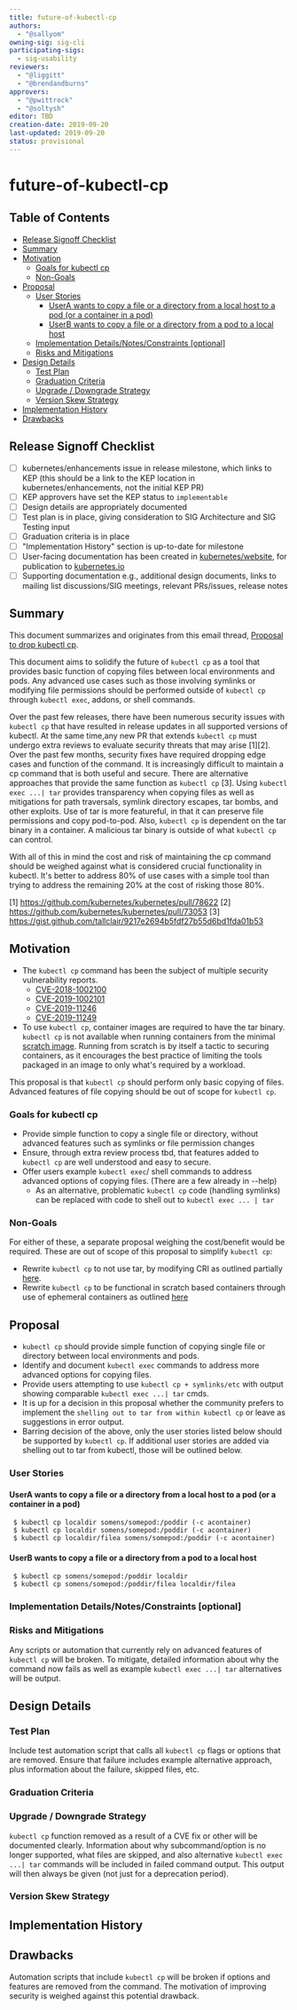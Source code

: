 ```yaml
---
title: future-of-kubectl-cp
authors:
  - "@sallyom"
owning-sig: sig-cli
participating-sigs:
  - sig-usability
reviewers:
  - "@liggitt"
  - "@brendandburns"
approvers:
  - "@pwittrock"
  - "@soltysh"
editor: TBD
creation-date: 2019-09-20
last-updated: 2019-09-20
status: provisional
---
```


# future-of-kubectl-cp

## Table of Contents

<!-- toc -->
- [Release Signoff Checklist](#release-signoff-checklist)
- [Summary](#summary)
- [Motivation](#motivation)
  - [Goals for kubectl cp](#goals-for-kubectl-cp)
  - [Non-Goals](#non-goals)
- [Proposal](#proposal)
  - [User Stories](#user-stories)
    - [UserA wants to copy a file or a directory from a local host to a pod (or a container in a pod)](#usera-wants-to-copy-a-file-or-a-directory-from-a-local-host-to-a-pod-or-a-container-in-a-pod)
    - [UserB wants to copy a file or a directory from a pod to a local host](#userb-wants-to-copy-a-file-or-a-directory-from-a-pod-to-a-local-host)
  - [Implementation Details/Notes/Constraints [optional]](#implementation-detailsnotesconstraints-optional)
  - [Risks and Mitigations](#risks-and-mitigations)
- [Design Details](#design-details)
  - [Test Plan](#test-plan)
  - [Graduation Criteria](#graduation-criteria)
  - [Upgrade / Downgrade Strategy](#upgrade--downgrade-strategy)
  - [Version Skew Strategy](#version-skew-strategy)
- [Implementation History](#implementation-history)
- [Drawbacks](#drawbacks)
<!-- /toc -->

## Release Signoff Checklist

- [ ] kubernetes/enhancements issue in release milestone, which links to KEP (this should be a link to the KEP location in kubernetes/enhancements, not the initial KEP PR)
- [ ] KEP approvers have set the KEP status to `implementable`
- [ ] Design details are appropriately documented
- [ ] Test plan is in place, giving consideration to SIG Architecture and SIG Testing input
- [ ] Graduation criteria is in place
- [ ] "Implementation History" section is up-to-date for milestone
- [ ] User-facing documentation has been created in [kubernetes/website], for publication to [kubernetes.io]
- [ ] Supporting documentation e.g., additional design documents, links to mailing list discussions/SIG meetings, relevant PRs/issues, release notes

[kubernetes.io]: https://kubernetes.io/
[kubernetes/enhancements]: https://github.com/kubernetes/enhancements/issues
[kubernetes/kubernetes]: https://github.com/kubernetes/kubernetes
[kubernetes/website]: https://github.com/kubernetes/website

## Summary

This document summarizes and originates from this email thread,
[Proposal to drop kubectl cp](https://groups.google.com/forum/?utm_medium=email&utm_source=footer#!msg/kubernetes-sig-cli/_zUy67lK49k/aE6vncYiAgAJ).

This document aims to solidify the future of `kubectl cp` as a tool that provides basic function of copying files between local environments and pods.  Any advanced use cases
such as those involving symlinks or modifying file permissions should be performed outside of `kubectl cp` through `kubectl exec`, addons, or shell commands.

Over the past few releases, there have been numerous security issues with `kubectl cp` that have resulted in release updates in all supported versions of kubectl.
At the same time,any new PR that extends `kubectl cp` must undergo extra reviews to evaluate security threats that may arise [1][2].  Over the past few months,
security fixes have required dropping edge cases and function of the command.  It is increasingly difficult to maintain a cp command that is both
useful and secure.  There are alternative approaches that provide the same function as `kubectl cp` [3].  Using `kubectl exec ...| tar`
provides transparency when copying files as well as mitigations for path traversals, symlink directory escapes, tar bombs, and other exploits.
Use of tar is more featureful, in that it can preserve file permissions and copy pod-to-pod.  Also, `kubectl cp` is dependent on the tar binary
in a container.  A malicious tar binary is outside of what `kubectl cp` can control.

With all of this in mind the cost and risk of maintaining the cp command should be weighed against what is considered crucial functionality in kubectl.
It's better to address 80% of use cases with a simple tool than trying to address the remaining 20% at the cost of risking those 80%.

[1] https://github.com/kubernetes/kubernetes/pull/78622
[2] https://github.com/kubernetes/kubernetes/pull/73053
[3] https://gist.github.com/tallclair/9217e2694b5fdf27b55d6bd1fda01b53

## Motivation

- The `kubectl cp` command has been the subject of multiple security vulnerability reports.
    * [CVE-2018-1002100](http://cve.mitre.org/cgi-bin/cvename.cgi?name=CVE-2018-1002100)
    * [CVE-2019-1002101](http://cve.mitre.org/cgi-bin/cvename.cgi?name=CVE-2019-1002101)
    * [CVE-2019-11246](https://cve.mitre.org/cgi-bin/cvename.cgi?name=2019-11246)
    * [CVE-2019-11249](https://cve.mitre.org/cgi-bin/cvename.cgi?name=CVE-2019-11249)
- To use `kubectl cp`, container images are required to have the tar binary. `kubectl cp` is not available when running containers from the minimal [scratch image](https://hub.docker.com/_/scratch/).
  Running from scratch is by itself a tactic to securing containers, as it encourages the best practice of limiting the tools packaged in an image to only what's required by a workload.

This proposal is that `kubectl cp` should perform only basic copying of files.  Advanced features of file copying should be out of scope for `kubectl cp`.

### Goals for kubectl cp

- Provide simple function to copy a single file or directory, without advanced features such as symlinks or file permission changes
- Ensure, through extra review process tbd, that features added to `kubectl cp` are well understood and easy to secure.
- Offer users example `kubectl exec`/ shell commands to address advanced options of copying files. (There are a few already in --help)
  - As an alternative, problematic `kubectl cp` code (handling symlinks) can be replaced with code to shell out to `kubectl exec ... | tar`

### Non-Goals

For either of these, a separate proposal weighing the cost/benefit would be required.  These are out of scope of this proposal to simplify `kubectl cp`:
- Rewrite `kubectl cp` to not use tar, by modifying CRI as outlined partially [here](https://github.com/kubernetes/kubernetes/issues/58512).
- Rewrite `kubectl cp` to be functional in scratch based containers through use of ephemeral containers as outlined [here](https://github.com/kubernetes/kubernetes/issues/58512#issuecomment-528384746)

## Proposal

- `kubectl cp` should provide simple function of copying single file or directory between local environments and pods.
- Identify and document `kubectl exec` commands to address more advanced options for copying files.
- Provide users attempting to use `kubectl cp + symlinks/etc` with output showing comparable `kubectl exec ...| tar` cmds.
- It is up for a decision in this proposal whether the community prefers to implement the `shelling out to tar from within kubectl cp`
or leave as suggestions in error output.
- Barring decision of the above, only the user stories listed below should be supported by `kubectl cp`.  If additional user stories are added via shelling out to tar from kubectl,
  those will be outlined below.

### User Stories

#### UserA wants to copy a file or a directory from a local host to a pod (or a container in a pod)

```console
 $ kubectl cp localdir somens/somepod:/poddir (-c acontainer)
 $ kubectl cp localdir somens/somepod:/poddir (-c acontainer)
 $ kubectl cp localdir/filea somens/somepod:/poddir (-c acontainer)
```

#### UserB wants to copy a file or a directory from a pod to a local host

```console
 $ kubectl cp somens/somepod:/poddir localdir
 $ kubectl cp somens/somepod:/poddir/filea localdir/filea
```

### Implementation Details/Notes/Constraints [optional]

### Risks and Mitigations

Any scripts or automation that currently rely on advanced features of `kubectl cp` will be broken.
To mitigate, detailed information about why the command now fails as well as example `kubectl exec ...| tar` alternatives will be output.

## Design Details

### Test Plan

Include test automation script that calls all `kubectl cp` flags or options that are removed.
Ensure that failure includes example alternative approach, plus information about the failure, skipped files, etc.

### Graduation Criteria

### Upgrade / Downgrade Strategy

`kubectl cp` function removed as a result of a CVE fix or other will be documented clearly.
Information about why subcommand/option is no longer supported, what files are skipped, and also alternative `kubectl exec ...| tar` commands
will be included in failed command output.  This output will then always be given (not just for a deprecation period).

### Version Skew Strategy

## Implementation History

## Drawbacks

Automation scripts that include `kubectl cp` will be broken if options and features are removed from the command.
The motivation of improving security is weighed against this potential drawback.
